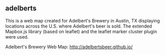 ## adelberts

This is a web map created for Adelbert's Brewery in Austin, TX displaying locations across the U.S. where Adelbert's beer is sold. The extended Mapbox.js library (based on leaflet) and the leaflet marker cluster plugin were used.

Adelbert's Brewery Web Map:
http://adelbertsbeer.github.io/
